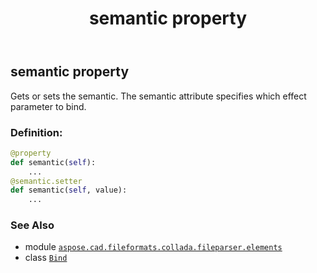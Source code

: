 ﻿---
title: semantic property
second_title: Aspose.CAD for Python via .NET API References
description: 
type: docs
weight: 30
url: /aspose.cad.fileformats.collada.fileparser.elements/bind/semantic/
is_root: false
---

## semantic property


Gets or sets the semantic.
The semantic attribute specifies which effect parameter to bind.
### Definition:
```python
@property
def semantic(self):
    ...
@semantic.setter
def semantic(self, value):
    ...
```

### See Also
* module [`aspose.cad.fileformats.collada.fileparser.elements`](../../)
* class [`Bind`](/cad/python-net/aspose.cad.fileformats.collada.fileparser.elements/bind)
